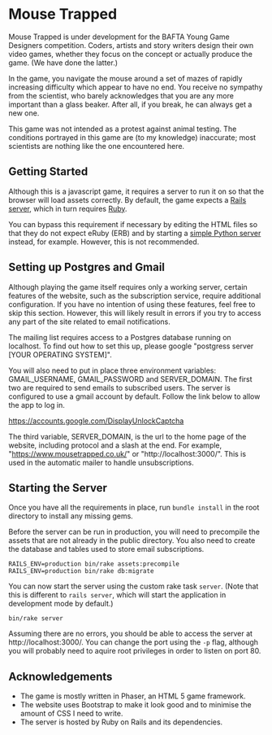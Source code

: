 # Mouse Trapped

Mouse Trapped is under development for the BAFTA Young Game Designers competition. Coders, artists and story writers design their own video games, whether they focus on the concept or actually produce the game. (We have done the latter.)

In the game, you navigate the mouse around a set of mazes of rapidly increasing difficulty which appear to have no end. You receive no sympathy from the scientist, who barely acknowledges that you are any more important than a glass beaker. After all, if you break, he can always get a new one.

This game was not intended as a protest against animal testing. The conditions portrayed in this game are (to my knowledge) inaccurate; most scientists are nothing like the one encountered here.

## Getting Started

Although this is a javascript game, it requires a server to run it on so that the browser will load assets correctly. By default, the game expects a [Rails server](http://rubyonrails.org), which in turn requires [Ruby](https://www.ruby-lang.org/en/documentation/installation/).

You can bypass this requirement if necessary by editing the HTML files so that they do not expect eRuby (ERB) and by starting a [simple Python server](https://docs.python.org/2/library/simplehttpserver.html) instead, for example. However, this is not recommended.

## Setting up Postgres and Gmail

Although playing the game itself requires only a working server, certain features of the website, such as the subscription service, require additional configuration. If you have no intention of using these features, feel free to skip this section. However, this will likely result in errors if you try to access any part of the site related to email notifications. 

The mailing list requires access to a Postgres database running on localhost. To find out how to set this up, please google "postgress server [YOUR OPERATING SYSTEM]".

You will also need to put in place three environment variables: GMAIL\_USERNAME, GMAIL\_PASSWORD and SERVER\_DOMAIN. The first two are required to send emails to subscribed users. The server is configured to use a gmail account by default. Follow the link below to allow the app to log in. 

https://accounts.google.com/DisplayUnlockCaptcha

The third variable, SERVER\_DOMAIN, is the url to the home page of the website, including protocol and a slash at the end. For example, "https://www.mousetrapped.co.uk/" or "http://localhost:3000/". This is used in the automatic mailer to handle unsubscriptions. 

## Starting the Server

Once you have all the requirements in place, run `bundle install` in the root directory to install any missing gems. 

Before the server can be run in production, you will need to precompile the assets that are not already in the public directory. You also need to create the database and tables used to store email subscriptions. 

```
RAILS_ENV=production bin/rake assets:precompile
RAILS_ENV=production bin/rake db:migrate
```

You can now start the server using the custom rake task `server`. (Note that this is different to `rails server`, which will start the application in development mode by default.)

```
bin/rake server 
```

Assuming there are no errors, you should be able to access the server at http://localhost:3000/. You can change the port using the `-p` flag, although you will probably need to aquire root privileges in order to listen on port 80. 

## Acknowledgements

 - The game is mostly written in Phaser, an HTML 5 game framework.
 - The website uses Bootstrap to make it look good and to minimise the amount of CSS I need to write.
 - The server is hosted by Ruby on Rails and its dependencies.
